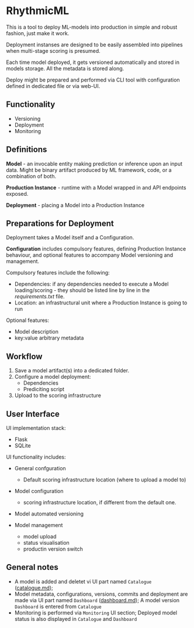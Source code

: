 # RhythmicML

This is a tool to deploy ML-models into production in simple and robust fashion, just make it work.

Deployment instanses are designed to be easily assembled into pipelines when multi-stage scoring is presumed.

Each time model deployed, it gets versioned automatically and stored in models storage. All the metadata is stored along.

Deploy might be prepared and performed via CLI tool with configuration defined in dedicated file or via web-UI.

## Functionality

+ Versioning
+ Deployment
+ Monitoring

## Definitions

**Model** - an invocable entity making prediction or inference upon an input data. Might be binary artifact produced by ML framework, code, or a combination of both.

**Production Instance** - runtime with a Model wrapped in and API endpoints exposed.

**Deployment** - placing a Model into  a Production Instance


## Preparations for Deployment

Deployment takes a Model itself and a Configuration. 

**Configuration** includes compulsory features, defining Production Instance behaviour, and optional features to accompany Model versioning and management.

Compulsory features include the following:
+ Dependencies: if any dependencies needed to execute a Model loading/scoring - they should be listed line by line in the *requirements.txt* file.
+ Location: an infrastructural unit where a Production Instance is going to run

Optional features:
+ Model description
+ key:value arbitrary metadata

## Workflow
1. Save a model artifact(s) into a dedicated folder.
2. Configure a model deployment:
    + Dependencies
    + Prediciting script
3. Upload to the scoring infrastructure


## User Interface

UI implementation stack:
* Flask
* SQLite

UI functionality includes:

+ General confguration
    - Default scoring infrastructure location (where to upload a model to)

+ Model configuration
    - scoring infrastructure location, if different from the default one.

+ Model automated versioning

+ Model management
    - model upload 
    - status visualisation
    - productin version switch

## General notes

+ A model is added and deletet vi UI part named `Catalogue` ([catalogue.md](catalogue.md));
+ Model metadata, configurations, versions, commits and deployment are made via UI part named `Dashboard` ([dashboard.md](dashboard.md));
A model version `Dashboard` is entered from `Catalogue`
+ Monitoring is performed via `Monitoring` UI section; Deployed model status is also displayed in `Catalogue` and `Dashboard`